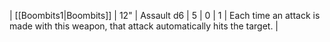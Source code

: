 | [[Boombits1\|Boombits]] | 12"   | Assault d6 | 5   | 0   | 1   | Each time an attack is made with this weapon, that attack automatically hits the target. |